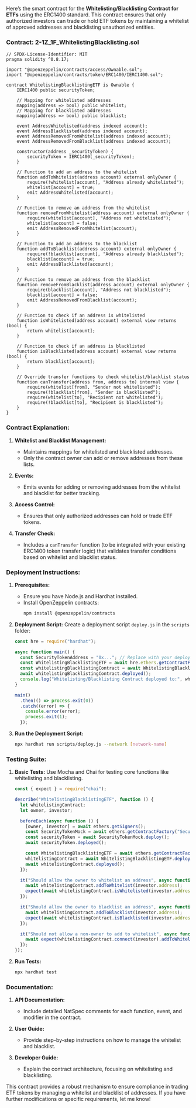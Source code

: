 Here’s the smart contract for the **Whitelisting/Blacklisting Contract for ETFs** using the ERC1400 standard. This contract ensures that only authorized investors can trade or hold ETF tokens by maintaining a whitelist of approved addresses and blacklisting unauthorized entities.

### Contract: 2-1Z_1F_WhitelistingBlacklisting.sol

```solidity
// SPDX-License-Identifier: MIT
pragma solidity ^0.8.17;

import "@openzeppelin/contracts/access/Ownable.sol";
import "@openzeppelin/contracts/token/ERC1400/IERC1400.sol";

contract WhitelistingBlacklistingETF is Ownable {
    IERC1400 public securityToken;

    // Mapping for whitelisted addresses
    mapping(address => bool) public whitelist;
    // Mapping for blacklisted addresses
    mapping(address => bool) public blacklist;

    event AddressWhitelisted(address indexed account);
    event AddressBlacklisted(address indexed account);
    event AddressRemovedFromWhitelist(address indexed account);
    event AddressRemovedFromBlacklist(address indexed account);

    constructor(address _securityToken) {
        securityToken = IERC1400(_securityToken);
    }

    // Function to add an address to the whitelist
    function addToWhitelist(address account) external onlyOwner {
        require(!whitelist[account], "Address already whitelisted");
        whitelist[account] = true;
        emit AddressWhitelisted(account);
    }

    // Function to remove an address from the whitelist
    function removeFromWhitelist(address account) external onlyOwner {
        require(whitelist[account], "Address not whitelisted");
        whitelist[account] = false;
        emit AddressRemovedFromWhitelist(account);
    }

    // Function to add an address to the blacklist
    function addToBlacklist(address account) external onlyOwner {
        require(!blacklist[account], "Address already blacklisted");
        blacklist[account] = true;
        emit AddressBlacklisted(account);
    }

    // Function to remove an address from the blacklist
    function removeFromBlacklist(address account) external onlyOwner {
        require(blacklist[account], "Address not blacklisted");
        blacklist[account] = false;
        emit AddressRemovedFromBlacklist(account);
    }

    // Function to check if an address is whitelisted
    function isWhitelisted(address account) external view returns (bool) {
        return whitelist[account];
    }

    // Function to check if an address is blacklisted
    function isBlacklisted(address account) external view returns (bool) {
        return blacklist[account];
    }

    // Override transfer functions to check whitelist/blacklist status
    function canTransfer(address from, address to) internal view {
        require(whitelist[from], "Sender not whitelisted");
        require(!blacklist[from], "Sender is blacklisted");
        require(whitelist[to], "Recipient not whitelisted");
        require(!blacklist[to], "Recipient is blacklisted");
    }
}
```

### Contract Explanation:

1. **Whitelist and Blacklist Management:**
   - Maintains mappings for whitelisted and blacklisted addresses.
   - Only the contract owner can add or remove addresses from these lists.

2. **Events:**
   - Emits events for adding or removing addresses from the whitelist and blacklist for better tracking.

3. **Access Control:**
   - Ensures that only authorized addresses can hold or trade ETF tokens.

4. **Transfer Check:**
   - Includes a `canTransfer` function (to be integrated with your existing ERC1400 token transfer logic) that validates transfer conditions based on whitelist and blacklist status.

### Deployment Instructions:

1. **Prerequisites:**
   - Ensure you have Node.js and Hardhat installed.
   - Install OpenZeppelin contracts:
     ```bash
     npm install @openzeppelin/contracts
     ```

2. **Deployment Script:**
   Create a deployment script `deploy.js` in the `scripts` folder:

   ```javascript
   const hre = require("hardhat");

   async function main() {
     const SecurityTokenAddress = "0x..."; // Replace with your deployed ERC1400 token address
     const WhitelistingBlacklistingETF = await hre.ethers.getContractFactory("WhitelistingBlacklistingETF");
     const whitelistingBlacklistingContract = await WhitelistingBlacklistingETF.deploy(SecurityTokenAddress);
     await whitelistingBlacklistingContract.deployed();
     console.log("Whitelisting/Blacklisting Contract deployed to:", whitelistingBlacklistingContract.address);
   }

   main()
     .then(() => process.exit(0))
     .catch((error) => {
       console.error(error);
       process.exit(1);
     });
   ```

3. **Run the Deployment Script:**
   ```bash
   npx hardhat run scripts/deploy.js --network [network-name]
   ```

### Testing Suite:

1. **Basic Tests:**
   Use Mocha and Chai for testing core functions like whitelisting and blacklisting.

   ```javascript
   const { expect } = require("chai");

   describe("WhitelistingBlacklistingETF", function () {
     let whitelistingContract;
     let owner, investor;

     beforeEach(async function () {
       [owner, investor] = await ethers.getSigners();
       const SecurityTokenMock = await ethers.getContractFactory("SecurityTokenMock");
       const securityToken = await SecurityTokenMock.deploy();
       await securityToken.deployed();

       const WhitelistingBlacklistingETF = await ethers.getContractFactory("WhitelistingBlacklistingETF");
       whitelistingContract = await WhitelistingBlacklistingETF.deploy(securityToken.address);
       await whitelistingContract.deployed();
     });

     it("Should allow the owner to whitelist an address", async function () {
       await whitelistingContract.addToWhitelist(investor.address);
       expect(await whitelistingContract.isWhitelisted(investor.address)).to.be.true;
     });

     it("Should allow the owner to blacklist an address", async function () {
       await whitelistingContract.addToBlacklist(investor.address);
       expect(await whitelistingContract.isBlacklisted(investor.address)).to.be.true;
     });

     it("Should not allow a non-owner to add to whitelist", async function () {
       await expect(whitelistingContract.connect(investor).addToWhitelist(investor.address)).to.be.revertedWith("Ownable: caller is not the owner");
     });
   });
   ```

2. **Run Tests:**
   ```bash
   npx hardhat test
   ```

### Documentation:

1. **API Documentation:**
   - Include detailed NatSpec comments for each function, event, and modifier in the contract.

2. **User Guide:**
   - Provide step-by-step instructions on how to manage the whitelist and blacklist.

3. **Developer Guide:**
   - Explain the contract architecture, focusing on whitelisting and blacklisting.

This contract provides a robust mechanism to ensure compliance in trading ETF tokens by managing a whitelist and blacklist of addresses. If you have further modifications or specific requirements, let me know!